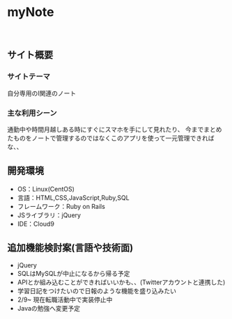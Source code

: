 # myNote
​
## サイト概要
### サイトテーマ
自分専用のI関連のノート

### 主な利用シーン
通勤中や時間月越しある時にすぐにスマホを手にして見れたり、
今までまとめたものをノートで管理するのではなくこのアプリを使って一元管理できればな、、​
## 開発環境
- OS：Linux(CentOS)
- 言語：HTML,CSS,JavaScript,Ruby,SQL
- フレームワーク：Ruby on Rails
- JSライブラリ：jQuery
- IDE：Cloud9

## 追加機能検討案(言語や技術面)
- jQuery
- SQLはMySQLが中止になるから帰る予定
- APIとか組み込むことができればいいかも、、(Twitterアカウントと連携した)
- 学習日記をつけたいので日報のような機能を盛り込みたい
- 2/9~ 現在転職活動中で実装停止中
- Javaの勉強へ変更予定